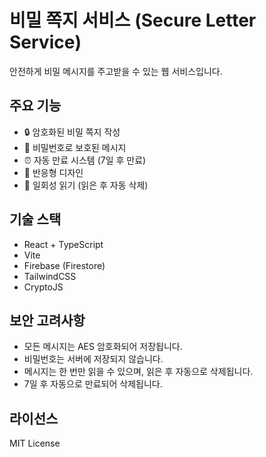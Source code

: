 # 비밀 쪽지 서비스 (Secure Letter Service)

안전하게 비밀 메시지를 주고받을 수 있는 웹 서비스입니다.

## 주요 기능

- 🔒 암호화된 비밀 쪽지 작성
- 🔑 비밀번호로 보호된 메시지
- ⏰ 자동 만료 시스템 (7일 후 만료)
- 📱 반응형 디자인
- 🔐 일회성 읽기 (읽은 후 자동 삭제)

## 기술 스택

- React + TypeScript
- Vite
- Firebase (Firestore)
- TailwindCSS
- CryptoJS

## 보안 고려사항

- 모든 메시지는 AES 암호화되어 저장됩니다.
- 비밀번호는 서버에 저장되지 않습니다.
- 메시지는 한 번만 읽을 수 있으며, 읽은 후 자동으로 삭제됩니다.
- 7일 후 자동으로 만료되어 삭제됩니다.

## 라이선스

MIT License
